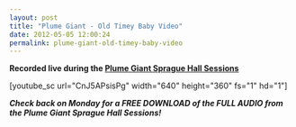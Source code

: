 ```yaml
---
layout: post
title: "Plume Giant - Old Timey Baby Video"
date: 2012-05-05 12:00:24
permalink: plume-giant-old-timey-baby-video
---
```

**Recorded live during the [Plume Giant Sprague Hall Sessions](http://ampeatermusic.com/plume-giant-the-sprague-sessions)**

\[youtube\_sc url="CnJ5APsisPg" width="640" height="360" fs="1" hd="1"\]

**_Check back on Monday for a FREE DOWNLOAD of the FULL AUDIO from the Plume Giant Sprague Hall Sessions!_**
  
  
